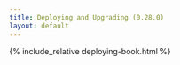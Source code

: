 ```yaml
---
title: Deploying and Upgrading (0.28.0)
layout: default
---
```


{% include_relative deploying-book.html %}
